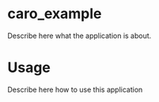 caro_example
============

Describe here what the application is about.

Usage
=====

Describe here how to use this application
